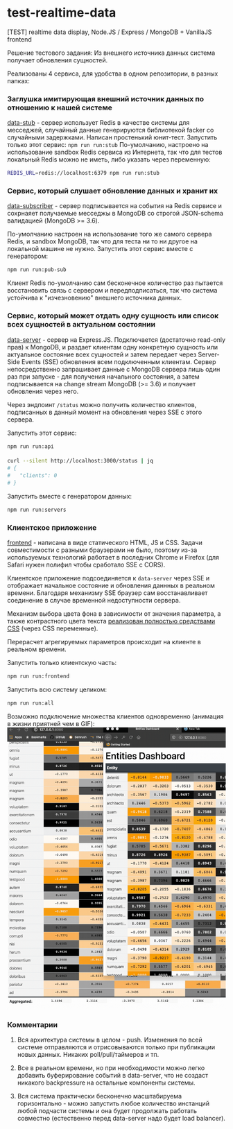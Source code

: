 # test-realtime-data

[TEST] realtime data display, Node.JS / Express / MongoDB + VanillaJS frontend

Решение тестового задания:
Из внешнего источника данных система получает обновления сущностей.

Реализованы 4 сервиса, для удобства в одном репозитории, в разных папках:

### Заглушка имитирующая внешний источник данных по отношению к нашей системе

[data-stub](data-stub/index.js) - сервер использует Redis в качестве системы для месседжей, случайный данные генерируются библиотекой facker со случайными задержками.
Написан простенький юнит-тест.
Запустить только этот сервис: `npm run run:stub`
По-умолчанию, настроено на использование sandbox Redis сервиса из Интернета, так что для тестов локальный Redis можно не иметь, либо указать через переменную:

```sh
REDIS_URL=redis://localhost:6379 npm run run:stub
```

### Cервис, который слушает обновление данных и хранит их

[data-subscriber](data-subscriber/index.js) - сервер подписывается на события на Redis сервисе и сохрнаяет получаемые месседжы в MongoDB со строгой JSON-schema валидацией (MongoDB >= 3.6).

По-умолчанию настроен на использование того же самого сервера Redis, и sandbox MongoDB, так что для теста ни то ни другое на локальной машине не нужно.
Запустить этот сервис вместе с генератором:

```sh
npm run run:pub-sub
```

Клиент Redis по-умолчанию сам бесконечное количество раз пытается восстановить связь с сервером и передподписаться, так что система устойчива к "изчезновению" внешнего источника данных.

### Сервис, который может отдать одну сущность или список всех сущностей в актуальном состоянии

[data-server](data-server/index.js) - сервер на Express.JS. Подключается (достаточно read-only прав) к MongoDB, и раздает клиентам одну конкретную сущность или актуальное состояние всех сущностей и затем передает через Server-Side Events (SSE) обновления всем подключенным клиентам.
Сервер непосредственно запрашивает данные c MongoDB сервера лишь один раз при запуске - для получения начального состояния, а затем подписывается на change stream MongoDB (>= 3.6) и получает обновления через него.

Через эндпоинт `/status` можно получить количество клиентов, подписанных в данный момент на обновления через SSE с этого сервера.

Запустить этот сервис:

```sh
npm run run:api

curl --silent http://localhost:3000/status | jq
# {
#   "clients": 0
# }
```

Запустить вместе с генератором данных:

```sh
npm run run:servers
```

### Клиентское приложение

[frontend](frontend/index.html) - написана в виде статического HTML, JS и CSS. Задачи совместимости с разными браузерами не было, поэтому из-за используемых технологий работает в последних Chrome и Firefox (для Safari нужен полифил чтобы сработало SSE c CORS).

Клиентское приложение подсоединяется к `data-server` через SSE и отображает начальное состояние и обновления даннных в реальном времени. Благодаря механизму SSE браузер сам восстанавливает соединение в случае временной недоступности сервера.

Механизм выбора цвета фона в зависимости от значения параметра, а также контрастного цвета текста [реализован полностью средствами CSS](frontend/style.css#L41) (через CSS переменные).

Перерасчет агрегируемых параметров происходит на клиенте в реальном времени.

Запустить только клиентскую часть:

```sh
npm run run:frontend
```

Запустить всю систему целиком:

```sh
npm run run:all
```

Возможно подключение множества клиентов одновременно (анимация в жизни приятней чем в GIF):
![клиенты](clients.gif)

### Комментарии

1. Вся архитектура системы в целом - push. Изменения по всей системе отправляются и отрисовываются только при публикации новых данных. Никаких poll/pull/таймеров и тп.

2. Все в реальном времени, но при необходимости можно легко добавить буферирование событий в data-server, что не создаст никакого backpressure на остальные компоненты системы.

3. Вся система практически бесконечно масштабируема горизонтально - можно запустить любое количество инстанций любой подчасти системы и она будет продолжать работать совместно (естественно перед data-server надо будет load balancer).
